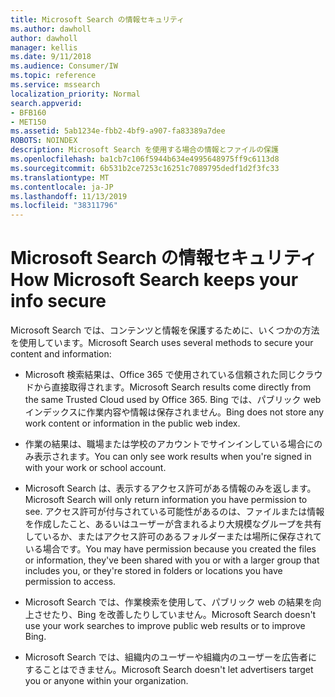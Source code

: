 ```yaml
---
title: Microsoft Search の情報セキュリティ
ms.author: dawholl
author: dawholl
manager: kellis
ms.date: 9/11/2018
ms.audience: Consumer/IW
ms.topic: reference
ms.service: mssearch
localization_priority: Normal
search.appverid:
- BFB160
- MET150
ms.assetid: 5ab1234e-fbb2-4bf9-a907-fa83389a7dee
ROBOTS: NOINDEX
description: Microsoft Search を使用する場合の情報とファイルの保護
ms.openlocfilehash: ba1cb7c106f5944b634e4995648975ff9c6113d8
ms.sourcegitcommit: 6b531b2ce7253c16251c7089795dedf1d2f3fc33
ms.translationtype: MT
ms.contentlocale: ja-JP
ms.lasthandoff: 11/13/2019
ms.locfileid: "38311796"
---
```

# <a name="how-microsoft-search-keeps-your-info-secure"></a><span data-ttu-id="9222d-103">Microsoft Search の情報セキュリティ</span><span class="sxs-lookup"><span data-stu-id="9222d-103">How Microsoft Search keeps your info secure</span></span>

<span data-ttu-id="9222d-104">Microsoft Search では、コンテンツと情報を保護するために、いくつかの方法を使用しています。</span><span class="sxs-lookup"><span data-stu-id="9222d-104">Microsoft Search uses several methods to secure your content and information:</span></span>
  
- <span data-ttu-id="9222d-105">Microsoft 検索結果は、Office 365 で使用されている信頼された同じクラウドから直接取得されます。</span><span class="sxs-lookup"><span data-stu-id="9222d-105">Microsoft Search results come directly from the same Trusted Cloud used by Office 365.</span></span> <span data-ttu-id="9222d-106">Bing では、パブリック web インデックスに作業内容や情報は保存されません。</span><span class="sxs-lookup"><span data-stu-id="9222d-106">Bing does not store any work content or information in the public web index.</span></span>
    
- <span data-ttu-id="9222d-107">作業の結果は、職場または学校のアカウントでサインインしている場合にのみ表示されます。</span><span class="sxs-lookup"><span data-stu-id="9222d-107">You can only see work results when you're signed in with your work or school account.</span></span>
    
- <span data-ttu-id="9222d-108">Microsoft Search は、表示するアクセス許可がある情報のみを返します。</span><span class="sxs-lookup"><span data-stu-id="9222d-108">Microsoft Search will only return information you have permission to see.</span></span> <span data-ttu-id="9222d-109">アクセス許可が付与されている可能性があるのは、ファイルまたは情報を作成したこと、あるいはユーザーが含まれるより大規模なグループを共有しているか、またはアクセス許可のあるフォルダーまたは場所に保存されている場合です。</span><span class="sxs-lookup"><span data-stu-id="9222d-109">You may have permission because you created the files or information, they've been shared with you or with a larger group that includes you, or they're stored in folders or locations you have permission to access.</span></span>
    
- <span data-ttu-id="9222d-110">Microsoft Search では、作業検索を使用して、パブリック web の結果を向上させたり、Bing を改善したりしていません。</span><span class="sxs-lookup"><span data-stu-id="9222d-110">Microsoft Search doesn't use your work searches to improve public web results or to improve Bing.</span></span>
    
- <span data-ttu-id="9222d-111">Microsoft Search では、組織内のユーザーや組織内のユーザーを広告者にすることはできません。</span><span class="sxs-lookup"><span data-stu-id="9222d-111">Microsoft Search doesn't let advertisers target you or anyone within your organization.</span></span>

  

